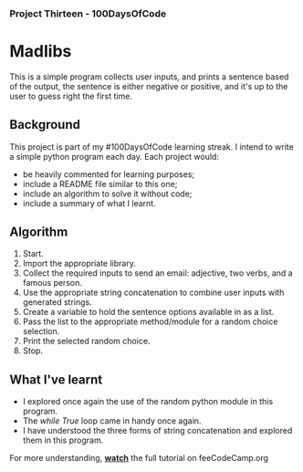 ### Project Thirteen - 100DaysOfCode
# Madlibs
This is a simple program collects user inputs, and prints a sentence based of the output, the sentence is either negative or positive, and it's up to the user to guess right the first time.

## Background
This project is part of my #100DaysOfCode learning streak. I intend to write a simple python program each day. Each project would:
* be heavily commented for learning purposes;
* include a README file similar to this one;
* include an algorithm to solve it without code;
* include a summary of what I learnt.

## Algorithm
1. Start.
2. Import the appropriate library.
3. Collect the required inputs to send an email: adjective, two verbs, and a famous person.
4. Use the appropriate string concatenation to combine user inputs with generated strings.
5. Create a variable to hold the sentence options available in as a list.
6. Pass the list to the appropriate method/module for a random choice selection.
7. Print the selected random choice.
7. Stop.

## What I've learnt
* I explored once again the use of the random python module in this program.
* The *while True* loop came in handy once again.
* I have understood the three forms of string concatenation and explored them in this program.

For more understanding, **[watch](https://youtu.be/8ext9G7xspg)** the full tutorial on feeCodeCamp.org
